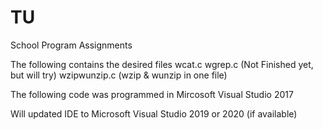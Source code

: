 # TU
School Program Assignments

The following contains the desired files
wcat.c
wgrep.c (Not Finished yet, but will try)
wzipwunzip.c (wzip & wunzip in one file)

The following code was programmed in Mircosoft Visual Studio 2017

Will updated IDE to Microsoft Visual Studio 2019 or 2020 (if available)
